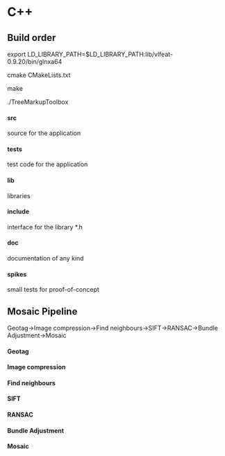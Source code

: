 # C++

## Build order

export LD_LIBRARY_PATH=$LD_LIBRARY_PATH:lib/vlfeat-0.9.20/bin/glnxa64


cmake CMakeLists.txt


make


./TreeMarkupToolbox




#### src
source for the application

#### tests
test code for the application

#### lib
libraries

#### include 
interface for the library *.h

#### doc
documentation of any kind

#### spikes
small tests for proof-of-concept



## Mosaic Pipeline
Geotag->Image compression->Find neighbours->SIFT->RANSAC->Bundle Adjustment->Mosaic

#### Geotag

#### Image compression

#### Find neighbours

#### SIFT

#### RANSAC

#### Bundle Adjustment

#### Mosaic
